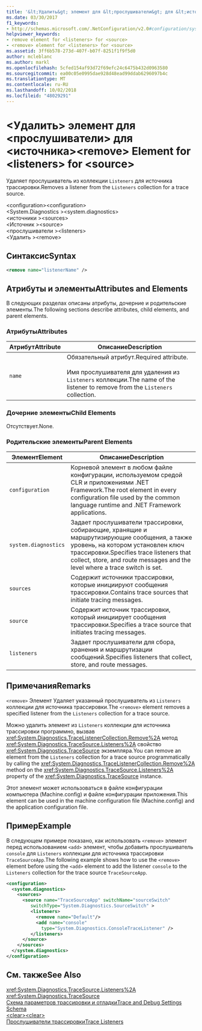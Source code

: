 ```yaml
---
title: '&lt;Удалить&gt; элемент для &lt;прослушиватели&gt; для &lt;источника&gt;'
ms.date: 03/30/2017
f1_keywords:
- http://schemas.microsoft.com/.NetConfiguration/v2.0#configuration/system.diagnostics/sources/source/listeners/remove
helpviewer_keywords:
- remove element for <listeners> for <source>
- <remove> element for <listeners> for <source>
ms.assetid: 3ff6b578-273d-407f-b07f-8251f1f9f5d0
author: mcleblanc
ms.author: markl
ms.openlocfilehash: 5cfed154af93d72f69efc24c6475b432d0963580
ms.sourcegitcommit: ea00c05e0995dae928d48ead99ddab6296097b4c
ms.translationtype: MT
ms.contentlocale: ru-RU
ms.lasthandoff: 10/02/2018
ms.locfileid: "48029291"
---
```

# <a name="ltremovegt-element-for-ltlistenersgt-for-ltsourcegt"></a><span data-ttu-id="b66ce-102">&lt;Удалить&gt; элемент для &lt;прослушиватели&gt; для &lt;источника&gt;</span><span class="sxs-lookup"><span data-stu-id="b66ce-102">&lt;remove&gt; Element for &lt;listeners&gt; for &lt;source&gt;</span></span>
<span data-ttu-id="b66ce-103">Удаляет прослушиватель из коллекции `Listeners` для источника трассировки.</span><span class="sxs-lookup"><span data-stu-id="b66ce-103">Removes a listener from the `Listeners` collection for a trace source.</span></span>  
  
 <span data-ttu-id="b66ce-104">\<configuration></span><span class="sxs-lookup"><span data-stu-id="b66ce-104">\<configuration></span></span>  
<span data-ttu-id="b66ce-105">\<System.Diagnostics ></span><span class="sxs-lookup"><span data-stu-id="b66ce-105">\<system.diagnostics></span></span>  
<span data-ttu-id="b66ce-106">\<источники ></span><span class="sxs-lookup"><span data-stu-id="b66ce-106">\<sources></span></span>  
<span data-ttu-id="b66ce-107">\<Источник ></span><span class="sxs-lookup"><span data-stu-id="b66ce-107">\<source></span></span>  
<span data-ttu-id="b66ce-108">\<прослушиватели ></span><span class="sxs-lookup"><span data-stu-id="b66ce-108">\<listeners></span></span>  
<span data-ttu-id="b66ce-109">\<Удалить ></span><span class="sxs-lookup"><span data-stu-id="b66ce-109">\<remove></span></span>  
  
## <a name="syntax"></a><span data-ttu-id="b66ce-110">Синтаксис</span><span class="sxs-lookup"><span data-stu-id="b66ce-110">Syntax</span></span>  
  
```xml  
<remove name="listenerName" />  
```  
  
## <a name="attributes-and-elements"></a><span data-ttu-id="b66ce-111">Атрибуты и элементы</span><span class="sxs-lookup"><span data-stu-id="b66ce-111">Attributes and Elements</span></span>  
 <span data-ttu-id="b66ce-112">В следующих разделах описаны атрибуты, дочерние и родительские элементы.</span><span class="sxs-lookup"><span data-stu-id="b66ce-112">The following sections describe attributes, child elements, and parent elements.</span></span>  
  
### <a name="attributes"></a><span data-ttu-id="b66ce-113">Атрибуты</span><span class="sxs-lookup"><span data-stu-id="b66ce-113">Attributes</span></span>  
  
|<span data-ttu-id="b66ce-114">Атрибут</span><span class="sxs-lookup"><span data-stu-id="b66ce-114">Attribute</span></span>|<span data-ttu-id="b66ce-115">Описание</span><span class="sxs-lookup"><span data-stu-id="b66ce-115">Description</span></span>|  
|---------------|-----------------|  
|`name`|<span data-ttu-id="b66ce-116">Обязательный атрибут.</span><span class="sxs-lookup"><span data-stu-id="b66ce-116">Required attribute.</span></span><br /><br /> <span data-ttu-id="b66ce-117">Имя прослушивателя для удаления из `Listeners` коллекции.</span><span class="sxs-lookup"><span data-stu-id="b66ce-117">The name of the listener to remove from the `Listeners` collection.</span></span>|  
  
### <a name="child-elements"></a><span data-ttu-id="b66ce-118">Дочерние элементы</span><span class="sxs-lookup"><span data-stu-id="b66ce-118">Child Elements</span></span>  
 <span data-ttu-id="b66ce-119">Отсутствует.</span><span class="sxs-lookup"><span data-stu-id="b66ce-119">None.</span></span>  
  
### <a name="parent-elements"></a><span data-ttu-id="b66ce-120">Родительские элементы</span><span class="sxs-lookup"><span data-stu-id="b66ce-120">Parent Elements</span></span>  
  
|<span data-ttu-id="b66ce-121">Элемент</span><span class="sxs-lookup"><span data-stu-id="b66ce-121">Element</span></span>|<span data-ttu-id="b66ce-122">Описание</span><span class="sxs-lookup"><span data-stu-id="b66ce-122">Description</span></span>|  
|-------------|-----------------|  
|`configuration`|<span data-ttu-id="b66ce-123">Корневой элемент в любом файле конфигурации, используемом средой CLR и приложениями .NET Framework.</span><span class="sxs-lookup"><span data-stu-id="b66ce-123">The root element in every configuration file used by the common language runtime and .NET Framework applications.</span></span>|  
|`system.diagnostics`|<span data-ttu-id="b66ce-124">Задает прослушиватели трассировки, собирающие, хранящие и маршрутизирующие сообщения, а также уровень, на котором установлен ключ трассировки.</span><span class="sxs-lookup"><span data-stu-id="b66ce-124">Specifies trace listeners that collect, store, and route messages and the level where a trace switch is set.</span></span>|  
|`sources`|<span data-ttu-id="b66ce-125">Содержит источники трассировки, которые инициируют сообщения трассировки.</span><span class="sxs-lookup"><span data-stu-id="b66ce-125">Contains trace sources that initiate tracing messages.</span></span>|  
|`source`|<span data-ttu-id="b66ce-126">Содержит источник трассировки, который инициирует сообщения трассировки.</span><span class="sxs-lookup"><span data-stu-id="b66ce-126">Specifies a trace source that initiates tracing messages.</span></span>|  
|`listeners`|<span data-ttu-id="b66ce-127">Задает прослушиватели для сбора, хранения и маршрутизации сообщений.</span><span class="sxs-lookup"><span data-stu-id="b66ce-127">Specifies listeners that collect, store, and route messages.</span></span>|  
  
## <a name="remarks"></a><span data-ttu-id="b66ce-128">Примечания</span><span class="sxs-lookup"><span data-stu-id="b66ce-128">Remarks</span></span>  
 <span data-ttu-id="b66ce-129">`<remove>` Элемент Удаляет указанный прослушиватель из `Listeners` коллекции для источника трассировки.</span><span class="sxs-lookup"><span data-stu-id="b66ce-129">The `<remove>` element removes a specified listener from the `Listeners` collection for a trace source.</span></span>  
  
 <span data-ttu-id="b66ce-130">Можно удалить элемент из `Listeners` коллекции для источника трассировки программно, вызвав <xref:System.Diagnostics.TraceListenerCollection.Remove%2A> метод <xref:System.Diagnostics.TraceSource.Listeners%2A> свойство <xref:System.Diagnostics.TraceSource> экземпляра.</span><span class="sxs-lookup"><span data-stu-id="b66ce-130">You can remove an element from the `Listeners` collection for a trace source programmatically by calling the <xref:System.Diagnostics.TraceListenerCollection.Remove%2A> method on the <xref:System.Diagnostics.TraceSource.Listeners%2A> property of the <xref:System.Diagnostics.TraceSource> instance.</span></span>  
  
 <span data-ttu-id="b66ce-131">Этот элемент может использоваться в файле конфигурации компьютера (Machine.config) и файле конфигурации приложения.</span><span class="sxs-lookup"><span data-stu-id="b66ce-131">This element can be used in the machine configuration file (Machine.config) and the application configuration file.</span></span>  
  
## <a name="example"></a><span data-ttu-id="b66ce-132">Пример</span><span class="sxs-lookup"><span data-stu-id="b66ce-132">Example</span></span>  
 <span data-ttu-id="b66ce-133">В следующем примере показано, как использовать `<remove>` элемент перед использованием `<add>` элемент, чтобы добавить прослушиватель `console` для `Listeners` коллекции для источника трассировки `TraceSourceApp`.</span><span class="sxs-lookup"><span data-stu-id="b66ce-133">The following example shows how to use the `<remove>` element before using the `<add>` element to add the listener `console` to the `Listeners` collection for the trace source `TraceSourceApp`.</span></span>  
  
```xml  
<configuration>  
  <system.diagnostics>  
    <sources>  
      <source name="TraceSourceApp" switchName="sourceSwitch"   
         switchType="System.Diagnostics.SourceSwitch" >  
         <listeners>  
           <remove name="Default"/>  
           <add name="console"   
             type="System.Diagnostics.ConsoleTraceListener" />  
         </listeners>  
      </source>  
    </sources>  
  </system.diagnostics>  
</configuration>   
```  
  
## <a name="see-also"></a><span data-ttu-id="b66ce-134">См. также</span><span class="sxs-lookup"><span data-stu-id="b66ce-134">See Also</span></span>  
 <xref:System.Diagnostics.TraceSource.Listeners%2A>  
 <xref:System.Diagnostics.TraceSource>  
 [<span data-ttu-id="b66ce-135">Схема параметров трассировки и отладки</span><span class="sxs-lookup"><span data-stu-id="b66ce-135">Trace and Debug Settings Schema</span></span>](../../../../../docs/framework/configure-apps/file-schema/trace-debug/index.md)  
 [<span data-ttu-id="b66ce-136">\<clear></span><span class="sxs-lookup"><span data-stu-id="b66ce-136">\<clear></span></span>](../../../../../docs/framework/configure-apps/file-schema/trace-debug/clear-element-for-listeners-for-source.md)  
 [<span data-ttu-id="b66ce-137">Прослушиватели трассировки</span><span class="sxs-lookup"><span data-stu-id="b66ce-137">Trace Listeners</span></span>](../../../../../docs/framework/debug-trace-profile/trace-listeners.md)
